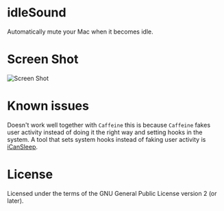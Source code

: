 idleSound
=========

Automatically mute your Mac when it becomes idle.


Screen Shot
===========
![Screen Shot](https://raw.github.com/hashier/idleSound/master/ScreenShot.png)


Known issues
============

Doesn't work well together with `Caffeine` this is because `Caffeine` fakes user activity instead of doing it the right way and setting hooks in the system. A tool that sets system hooks instead of faking user activity is [iCanSleep](http://www.koboldtouch.com/display/ICS/iCanSleep+-+Prevent+your+Mac+from+Sleeping).


License
=======

Licensed under the terms of the GNU General Public License version 2 (or later).
